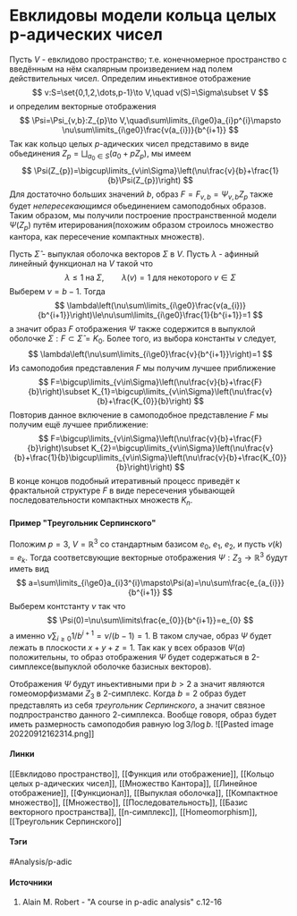 # Евклидовы модели кольца целых p-адических чисел
Пусть $V$ - евклидово пространство; т.е. конечномерное пространство с введённым на нём скалярным произведением над полем действительных чисел. Определим иньективное отображение
$$
v:S=\set{0,1,2,\dots,p-1}\to V,\quad v(S)=\Sigma\subset V
$$
и определим векторные отображения
$$
\Psi=\Psi_{v,b}:Z_{p}\to V,\quad\sum\limits_{i\ge0}a_{i}p^{i}\mapsto \nu\sum\limits_{i\ge0}\frac{v(a_{i})}{b^{i+1}}
$$
Так как кольцо целых $p$-адических чисел представимо в виде обьединения $Z_{p}=\bigsqcup_{a_{0}\in S}(a_{0}+pZ_{p})$, мы имеем
$$
\Psi(Z_{p})=\bigcup\limits_{v\in\Sigma}\left(\nu\frac{v}{b}+\frac{1}{b}\Psi(Z_{p})\right)
$$
Для достаточно больших значений $b$, образ $F=F_{v,b}=\Psi_{v,b}Z_{p}$ также будет *непересекающимся* обьединением самоподобных образов. Таким образом, мы получили построение пространственной модели $\Psi(Z_{p})$ путём итерирования(похожим образом строилось множество кантора, как пересечение компактных множеств).

Пусть $\widehat{\Sigma}$ - выпуклая оболочка векторов $\Sigma$ в $V$. Пусть $\lambda$ - афинный линейный функционал на $V$ такой что
$$
\lambda\le1\;\text{на}\;\Sigma,\qquad \lambda(v)=1\;\text{для некоторого}\;v\in\Sigma
$$
Выберем $\nu=b-1$. Тогда
$$
\lambda\left(\nu\sum\limits_{i\ge0}\frac{v(a_{i})}{b^{i+1}}\right)\le\nu\sum\limits_{i\ge0}\frac{1}{b^{i+1}}=1
$$
а значит образ $F$ отображения $\Psi$ также содержится в выпуклой оболочке $\Sigma:F\subset\widehat{\Sigma}=K_{0}$. Более того, из выбора константы $\nu$ следует, 
$$
\lambda\left(\nu\sum\limits_{i\ge0}\frac{v}{b^{i+1}}\right)=1
$$
Из самоподобия представления $F$ мы получим лучшее приближение
$$
F=\bigcup\limits_{v\in\Sigma}\left(\nu\frac{v}{b}+\frac{F}{b}\right)\subset K_{1}=\bigcup\limits_{v\in\Sigma}\left(\nu\frac{v}{b}+\frac{K_{0}}{b}\right)
$$
Повторив данное включение в самоподобное представление $F$ мы получим ещё лучшее приближение:
$$
F=\bigcup\limits_{v\in\Sigma}\left(\nu\frac{v}{b}+\frac{F}{b}\right)\subset K_{2}=\bigcup\limits_{v\in\Sigma}\left(\nu\frac{v}{b}+\frac{1}{b}\bigcup\limits_{v\in\Sigma}\left(\nu\frac{v}{b}+\frac{K_{0}}{b}\right)\right)
$$
В конце концов подобный итеративный процесс приведёт к фрактальной структуре $F$ в виде пересечения убывающей последовательности компактных множеств $K_{n}$.
#### Пример "Треугольник Серпинского"
Положим $p=3$, $V=\mathbb{R}^{3}$ со стандартным базисом $e_{0}$, $e_{1}$, $e_{2}$, и пусть $v(k)=e_{k}$. Тогда соответсвующие векторные отображения $\Psi:Z_{3}\to\mathbb{R}^{3}$ будут иметь вид
$$
a=\sum\limits_{i\ge0}a_{i}3^{i}\mapsto\Psi(a)=\nu\sum\frac{e_{a_{i}}}{b^{i+1}}
$$
Выберем контстанту $\nu$ так что
$$
\Psi(0)=\nu\sum\limits\frac{e_{0}}{b^{i+1}}=e_{0}
$$
а именно $\nu\sum_{i\ge0}1/b^{i+1}=\nu/(b-1)=1$. В таком случае, образ $\Psi$ будет лежать в плоскости $x+y+z=1$. Так как у всех образов $\Psi(a)$ положительны, то образ отображения $\Psi$ будет содержаться в 2-симплексе(выпуклой оболочке базисных векторов).

Отображения $\Psi$ будут иньективными при $b>2$ а значит являются гомеоморфизмами $Z_{3}$ в 2-симплекс. Когда $b=2$ образ будет представлять из себя *треугольник Серпинского*, а значит связное подпространство данного 2-симплекса. Вообще говоря, образ будет иметь размерность самоподобия равную $\log3/\log b$.
![[Pasted image 20220912162314.png]]
#### Линки
 [[Евклидово пространство]],
 [[Функция или отображение]],
 [[Кольцо целых p-адических чисел]],
 [[Множество Кантора]],
 [[Линейное отображение]],
 [[Функционал]],
 [[Выпуклая оболочка]],
 [[Компактное множество]],
 [[Множество]],
 [[Последовательность]],
 [[Базис векторного пространства]],
 [[n-симплекс]],
 [[Homeomorphism]],
 [[Треугольник Серпинского]]
#### Тэги
 #Analysis/p-adic 
#### Источники
1. Alain M. Robert - "A course in p-adic analysis" c.12-16